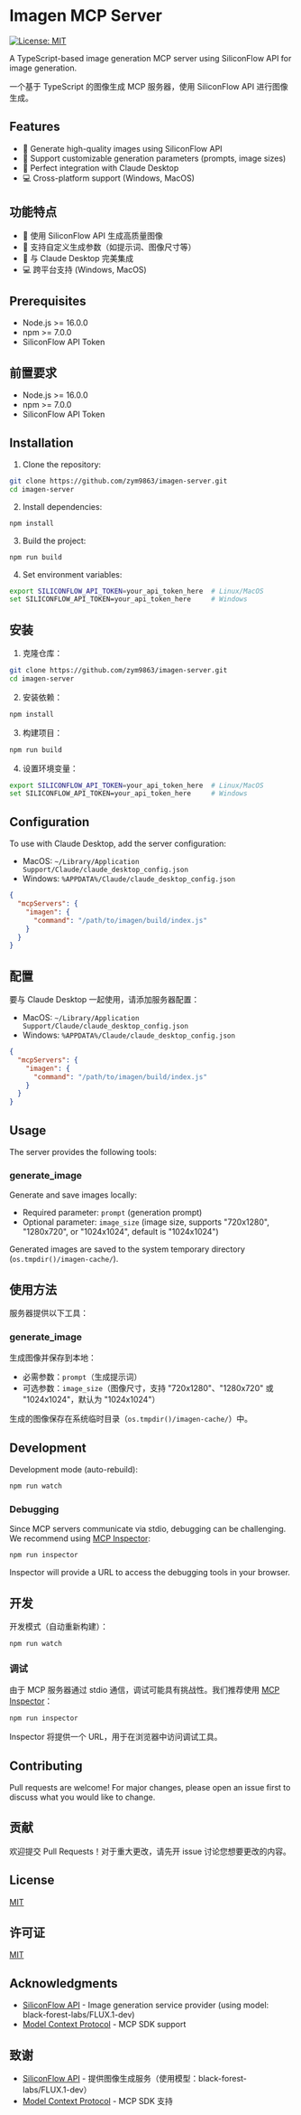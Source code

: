 # Imagen MCP Server

[![License: MIT](https://img.shields.io/badge/License-MIT-yellow.svg)](https://opensource.org/licenses/MIT)

A TypeScript-based image generation MCP server using SiliconFlow API for image generation.

一个基于 TypeScript 的图像生成 MCP 服务器，使用 SiliconFlow API 进行图像生成。

## Features

- 🎨 Generate high-quality images using SiliconFlow API
- 🔧 Support customizable generation parameters (prompts, image sizes)
- 🚀 Perfect integration with Claude Desktop
- 💻 Cross-platform support (Windows, MacOS)

## 功能特点

- 🎨 使用 SiliconFlow API 生成高质量图像
- 🔧 支持自定义生成参数（如提示词、图像尺寸等）
- 🚀 与 Claude Desktop 完美集成
- 💻 跨平台支持 (Windows, MacOS)

## Prerequisites

- Node.js >= 16.0.0
- npm >= 7.0.0
- SiliconFlow API Token

## 前置要求

- Node.js >= 16.0.0
- npm >= 7.0.0
- SiliconFlow API Token

## Installation

1. Clone the repository:
```bash
git clone https://github.com/zym9863/imagen-server.git
cd imagen-server
```

2. Install dependencies:
```bash
npm install
```

3. Build the project:
```bash
npm run build
```

4. Set environment variables:
```bash
export SILICONFLOW_API_TOKEN=your_api_token_here  # Linux/MacOS
set SILICONFLOW_API_TOKEN=your_api_token_here     # Windows
```

## 安装

1. 克隆仓库：
```bash
git clone https://github.com/zym9863/imagen-server.git
cd imagen-server
```

2. 安装依赖：
```bash
npm install
```

3. 构建项目：
```bash
npm run build
```

4. 设置环境变量：
```bash
export SILICONFLOW_API_TOKEN=your_api_token_here  # Linux/MacOS
set SILICONFLOW_API_TOKEN=your_api_token_here     # Windows
```

## Configuration

To use with Claude Desktop, add the server configuration:

- MacOS: `~/Library/Application Support/Claude/claude_desktop_config.json`
- Windows: `%APPDATA%/Claude/claude_desktop_config.json`

```json
{
  "mcpServers": {
    "imagen": {
      "command": "/path/to/imagen/build/index.js"
    }
  }
}
```

## 配置

要与 Claude Desktop 一起使用，请添加服务器配置：

- MacOS: `~/Library/Application Support/Claude/claude_desktop_config.json`
- Windows: `%APPDATA%/Claude/claude_desktop_config.json`

```json
{
  "mcpServers": {
    "imagen": {
      "command": "/path/to/imagen/build/index.js"
    }
  }
}
```

## Usage

The server provides the following tools:

### generate_image
Generate and save images locally:
- Required parameter: `prompt` (generation prompt)
- Optional parameter: `image_size` (image size, supports "720x1280", "1280x720", or "1024x1024", default is "1024x1024")

Generated images are saved to the system temporary directory (`os.tmpdir()/imagen-cache/`).

## 使用方法

服务器提供以下工具：

### generate_image
生成图像并保存到本地：
- 必需参数：`prompt`（生成提示词）
- 可选参数：`image_size`（图像尺寸，支持 "720x1280"、"1280x720" 或 "1024x1024"，默认为 "1024x1024"）

生成的图像保存在系统临时目录（`os.tmpdir()/imagen-cache/`）中。

## Development

Development mode (auto-rebuild):
```bash
npm run watch
```

### Debugging

Since MCP servers communicate via stdio, debugging can be challenging. We recommend using [MCP Inspector](https://github.com/modelcontextprotocol/inspector):

```bash
npm run inspector
```

Inspector will provide a URL to access the debugging tools in your browser.

## 开发

开发模式（自动重新构建）：
```bash
npm run watch
```

### 调试

由于 MCP 服务器通过 stdio 通信，调试可能具有挑战性。我们推荐使用 [MCP Inspector](https://github.com/modelcontextprotocol/inspector)：

```bash
npm run inspector
```

Inspector 将提供一个 URL，用于在浏览器中访问调试工具。

## Contributing

Pull requests are welcome! For major changes, please open an issue first to discuss what you would like to change.

## 贡献

欢迎提交 Pull Requests！对于重大更改，请先开 issue 讨论您想要更改的内容。

## License

[MIT](LICENSE)

## 许可证

[MIT](LICENSE)

## Acknowledgments

- [SiliconFlow API](https://siliconflow.cn) - Image generation service provider (using model: black-forest-labs/FLUX.1-dev)
- [Model Context Protocol](https://github.com/modelcontextprotocol) - MCP SDK support

## 致谢

- [SiliconFlow API](https://siliconflow.cn) - 提供图像生成服务（使用模型：black-forest-labs/FLUX.1-dev）
- [Model Context Protocol](https://github.com/modelcontextprotocol) - MCP SDK 支持
